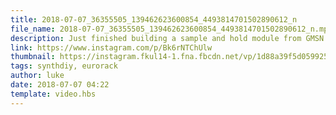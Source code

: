 ```yaml
---
title: 2018-07-07_36355505_139462623600854_4493814701502890612_n
file_name: 2018-07-07_36355505_139462623600854_4493814701502890612_n.mp4
description: Just finished building a sample and hold module from GMSN / @thonksynth #eurorack #synthdiy
link: https://www.instagram.com/p/Bk6rNTChUlw
thumbnail: https://instagram.fkul14-1.fna.fbcdn.net/vp/1d88a39f5d059925872120ec2ae20adc/5B73DB6D/t51.2885-15/sh0.08/e35/s640x640/35616400_194905107862645_4370164279203069952_n.jpg?ig_cache_key=MTgxNzk1NTQyOTM5Mzk3NTY2NA%3D%3D.2
tags: synthdiy, eurorack
author: luke
date: 2018-07-07 04:22
template: video.hbs
---
```

